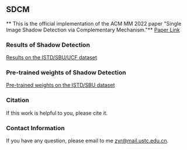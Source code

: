 ## SDCM

** This is the official implementation of the ACM MM 2022 paper "Single Image Shadow Detection via Complementary Mechanism."**
[Paper Link](https://xueyangfu.github.io/paper/2022/ACMMM/Shadow-Detection.pdf)

### Results of Shadow Detection
[Results on the ISTD/SBU/UCF dataset](https://drive.google.com/drive/folders/1KXfqMA--wREfslMrfg-g29Xmmtfc1obG?usp=sharing)
### Pre-trained weights of Shadow Detection
[Pre-trained weights on the ISTD/SBU dataset](https://drive.google.com/drive/folders/1S-_WHSScacjM_ZfB6lX6e0VcPjpqXsaW?usp=sharing)


### Citation
If this work is helpful to you, please cite it.
### Contact Information
If you have any question, please email to me [zyr@mail.ustc.edu.cn](zyr@mail.ustc.edu.cn).
